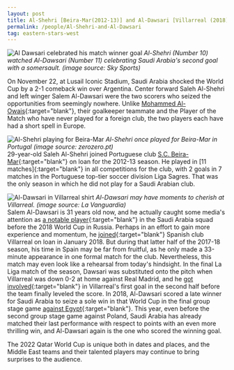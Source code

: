 ```yaml
---
layout: post
title: Al-Shehri [Beira-Mar(2012-13)] and Al-Dawsari [Villarreal (2018)]
permalink: /people/Al-Shehri-and-Al-Dawsari
tag: eastern-stars-west
---
```


![Al Dawsari celebrated his match winner goal]({{site.baseurl}}/images/eastern-stars-west/Al-Dawsari-celebration.jpeg)
*Al-Shehri (Number 10) watched Al-Dawsari (Number 11) celebrating Saudi Arabia's second goal with a somersault. (image source: Sky Sports)*  

On November 22, at Lusail Iconic Stadium, Saudi Arabia shocked the World Cup by a 2-1 comeback win over Argentina. Center forward Saleh Al-Shehri and left winger Salem Al-Dawsari were the two scorers who seized the opportunities from seemingly nowhere. Unlike [Mohammed Al-Owais](https://www.transfermarkt.us/mohammed-al-owais/leistungsdatendetails/spieler/262845){:target="blank"}, their goalkeeper teammate and the Player of the Match who have never played for a foreign club, the two players each have had a short spell in Europe.

![Al-Shehri playing for Beira-Mar]({{site.baseurl}}/images/eastern-stars-west/Al-Shehri-at_Beira-Mar.jpg)
*Al-Shehri once played for Beira-Mar in Portugal (image source: zerozero.pt)*  
29-year-old Saleh Al-Shehri joined Portuguese club [S.C. Beira-Mar](https://beiramar.pt/){:target="blank"} on loan for the 2012-13 season. He played in [11 matches]{:target="blank"} in all competitions for the club, with 2 goals in 7 matches in the Portuguese top-tier soccer division Liga Sagres. That was the only season in which he did not play for a Saudi Arabian club. 

![Al-Dawsari in Villarreal shirt]({{site.baseurl}}/images/eastern-stars-west/Al-Dawsari_at_Villarreal.jpeg)
*Al-Dawsari may have moments to cherish at Villarreal. (image source: La Vanguardia)*  
Salem Al-Dawsari is 31 years old now, and he actually caught some media's attention as [a notable player](https://www.theguardian.com/football/ng-interactive/2018/jun/05/world-cup-2018-complete-guide-players-ratings-goals-caps?team=saudi-arabia&player=18){:target="blank"} in the Saudi Arabia squad before the 2018 World Cup in Russia. Perhaps in an effort to gain more experience and momentum, he [joined](https://www.transfermarkt.us/salem-al-dawsari/transfers/spieler/195332){:target="blank"} Spanish club Villarreal on loan in January 2018. But during that latter half of the 2017-18 season, his time in Spain may be far from fruitful, as he only made a 33-minute appearance in one formal match for the club. Nevertheless, this match may even look like a rehearsal from today's hindsight. In the final La Liga match of the season, Dawsari was substituted onto the pitch when Villarreal was down 0-2 at home against Real Madrid, and he [got involved](https://www.theguardian.com/football/2018/may/30/salem-al-dawsari-saudi-arabia-winger-world-cup-villarreal){:target="blank"} in Villarreal's first goal in the second half before the team finally leveled the score. In 2018, Al-Dawsari scored a late winner for Saudi Arabia to seize a sole win in that World Cup in the final group stage game [against Egypt](https://www.skysports.com/football/news/12098/11416607/saudi-arabia-2-1-egypt-salem-al-dawsaris-injury-time-goal-hands-juan-antonio-pizzis-side-win){:target="blank"}. This year, even before the second group stage game against Poland, Saudi Arabia has already matched their last performance with respect to points with an even more thrilling win, and Al-Dawsari again is the one who scored the winning goal.
  
The 2022 Qatar World Cup is unique both in dates and places, and the Middle East teams and their talented players may continue to bring surprises to the audience.
